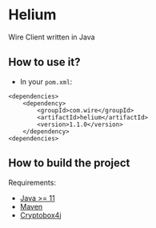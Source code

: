 # Helium

Wire Client written in Java

## How to use it?

- In your `pom.xml`:

```
<dependencies>
    <dependency>
        <groupId>com.wire</groupId>
        <artifactId>helium</artifactId>
        <version>1.1.0</version>
    </dependency>
<dependencies>
```

## How to build the project

Requirements:

- [Java >= 11](http://www.oracle.com)
- [Maven](https://maven.apache.org)
- [Cryptobox4j](https://github.com/wireapp/cryptobox4j)

